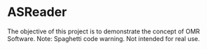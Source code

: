 # ASReader
 The objective of this project is to demonstrate the concept of OMR Software. 
 Note: Spaghetti code warning. Not intended for real use.
